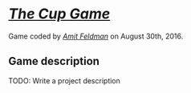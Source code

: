 # [*The Cup Game*](http://icsvortex666.github.io/The-Cup-Game/)

Game coded by [*Amit Feldman*](https://www.twitter.com/amityofbodom) on August 30th, 2016.

## Game description

TODO: Write a project description
